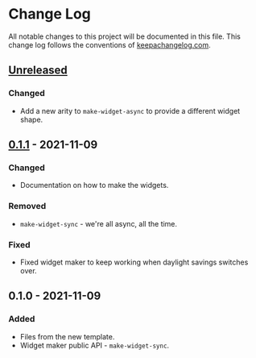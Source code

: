 # Change Log
All notable changes to this project will be documented in this file. This change log follows the conventions of [keepachangelog.com](http://keepachangelog.com/).

## [Unreleased]
### Changed
- Add a new arity to `make-widget-async` to provide a different widget shape.

## [0.1.1] - 2021-11-09
### Changed
- Documentation on how to make the widgets.

### Removed
- `make-widget-sync` - we're all async, all the time.

### Fixed
- Fixed widget maker to keep working when daylight savings switches over.

## 0.1.0 - 2021-11-09
### Added
- Files from the new template.
- Widget maker public API - `make-widget-sync`.

[Unreleased]: https://github.com/your-name/awbc/compare/0.1.1...HEAD
[0.1.1]: https://github.com/your-name/awbc/compare/0.1.0...0.1.1
